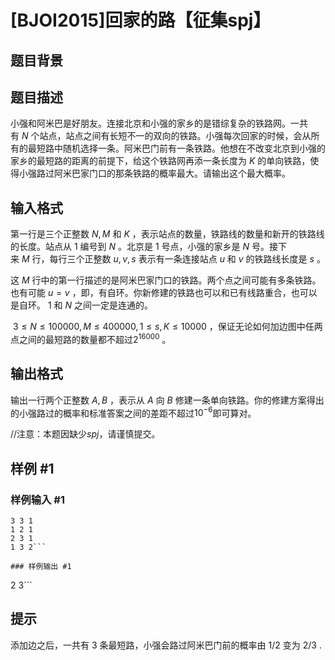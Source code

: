 # [BJOI2015]回家的路【征集spj】

## 题目背景



## 题目描述

小强和阿米巴是好朋友。连接北京和小强的家乡的是错综复杂的铁路网。一共有$~N~$个站点，站点之间有长短不一的双向的铁路。小强每次回家的时候，会从所有的最短路中随机选择一条。阿米巴门前有一条铁路。他想在不改变北京到小强的家乡的最短路的距离的前提下，给这个铁路网再添一条长度为$~K~$的单向铁路，使得小强路过阿米巴家门口的那条铁路的概率最大。请输出这个最大概率。

## 输入格式

第一行是三个正整数$~N,M~$和$~K~$，表示站点的数量，铁路线的数量和新开的铁路线的长度。站点从$~1~$编号到$~N~$。北京是$~1~$号点，小强的家乡是$~N~$号。接下来$~M~$行，每行三个正整数$~u,v,s~$表示有一条连接站点$~u~$和$~v~$的铁路线长度是$~s~$。

这$~M~$行中的第一行描述的是阿米巴家门口的铁路。两个点之间可能有多条铁路。也有可能$~u=v~$，即，有自环。你新修建的铁路也可以和已有线路重合，也可以是自环。$~1~$和$~N~$之间一定是连通的。

$~3\leq N\leq 100000,M\leq 400000,1\leq s,K≤10000~$，保证无论如何加边图中任两点之间的最短路的数量都不超过$2^{16000}~$。

## 输出格式

输出一行两个正整数$~A,B~$，表示从$~A~$向$~B~$修建一条单向铁路。你的修建方案得出的小强路过的概率和标准答案之间的差距不超过$10^{-6}$即可算对。

//注意：本题因缺少$spj$，请谨慎提交。

## 样例 #1

### 样例输入 #1
```
3 3 1
1 2 1
2 3 1
1 3 2```

### 样例输出 #1

```
2 3```

## 提示

添加边之后，一共有$~3~$条最短路，小强会路过阿米巴门前的概率由$~1/2~$变为$~2/3~$.
